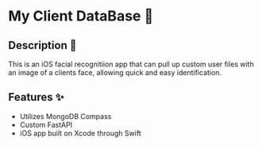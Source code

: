 # My Client DataBase 🚀

## Description 📌
This is an iOS facial recognitiion app that can pull up custom user files with an image of a clients face, allowing quick and easy identification.

## Features ✨
- Utilizes MongoDB Compass
- Custom FastAPI
- iOS app built on Xcode through Swift

  
